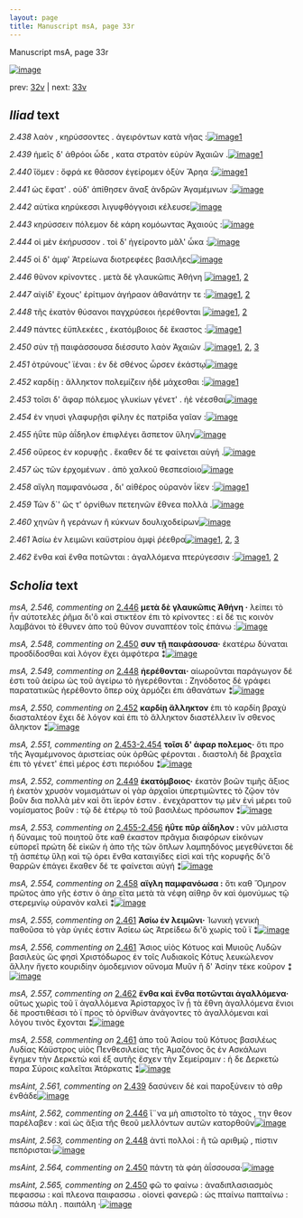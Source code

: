 ```yaml
---
layout: page
title: Manuscript msA, page 33r
---
```


Manuscript msA, page 33r

[![image](http://www.homermultitext.org/iipsrv?OBJ=IIP,1.0&FIF=/project/homer/pyramidal/deepzoom/hmt/vaimg/2017a/VA033RN_0034.tif&WID=100&CVT=JPEG)](http://www.homermultitext.org/ict2/?urn=urn:cite2:hmt:vaimg.2017a:VA033RN_0034)

prev:  [32v](../32v/) | next:  [33v](../33v/)

## *Iliad* text

*2.438* <a id="2.438"/> λαὸν , κηρύσσοντες . ἀγειρόντων κατὰ νῆας :[![image](http://www.homermultitext.org/iipsrv?OBJ=IIP,1.0&FIF=/project/homer/pyramidal/deepzoom/hmt/vaimg/2017a/VA033RN_0034.tif&RGN=0.16,0.2006,0.369,0.0293&WID=1000&CVT=JPEG)](http://www.homermultitext.org/ict2/?urn=urn:cite2:hmt:vaimg.2017a:VA033RN_0034@0.16,0.2006,0.369,0.0293)[1](#msAim_2.559)

*2.439* <a id="2.439"/> ἡμεῖς δ' ἀθρόοι ὧδε , κατα στρατὸν εὐρὺν Ἀχαιῶν .[![image](http://www.homermultitext.org/iipsrv?OBJ=IIP,1.0&FIF=/project/homer/pyramidal/deepzoom/hmt/vaimg/2017a/VA033RN_0034.tif&RGN=0.163,0.2231,0.408,0.0248&WID=1000&CVT=JPEG)](http://www.homermultitext.org/ict2/?urn=urn:cite2:hmt:vaimg.2017a:VA033RN_0034@0.163,0.2231,0.408,0.0248)[1](#msAint_2.561)

*2.440* <a id="2.440"/> ἴ̈ομεν : ὄφρά κε θᾶσσον ἐγείρομεν ὀξὺν Ἄρηα :[![image](http://www.homermultitext.org/iipsrv?OBJ=IIP,1.0&FIF=/project/homer/pyramidal/deepzoom/hmt/vaimg/2017a/VA033RN_0034.tif&RGN=0.162,0.2419,0.408,0.0248&WID=1000&CVT=JPEG)](http://www.homermultitext.org/ict2/?urn=urn:cite2:hmt:vaimg.2017a:VA033RN_0034@0.162,0.2419,0.408,0.0248)[1](#msAim_2.560)

*2.441* <a id="2.441"/> ὡς ἔφατ' . οὐδ' ἀπίθησεν ἄναξ ἀνδρῶν Ἀγαμέμνων :[![image](http://www.homermultitext.org/iipsrv?OBJ=IIP,1.0&FIF=/project/homer/pyramidal/deepzoom/hmt/vaimg/2017a/VA033RN_0034.tif&RGN=0.161,0.26,0.426,0.0248&WID=1000&CVT=JPEG)](http://www.homermultitext.org/ict2/?urn=urn:cite2:hmt:vaimg.2017a:VA033RN_0034@0.161,0.26,0.426,0.0248)

*2.442* <a id="2.442"/> αὐτίκα κηρύκεσσι λιγυφθόγγοισι κέλευσε[![image](http://www.homermultitext.org/iipsrv?OBJ=IIP,1.0&FIF=/project/homer/pyramidal/deepzoom/hmt/vaimg/2017a/VA033RN_0034.tif&RGN=0.159,0.281,0.426,0.0248&WID=1000&CVT=JPEG)](http://www.homermultitext.org/ict2/?urn=urn:cite2:hmt:vaimg.2017a:VA033RN_0034@0.159,0.281,0.426,0.0248)

*2.443* <a id="2.443"/> κηρύσσειν πόλεμον δὲ κάρη κομόωντας Ἀχαιούς :[![image](http://www.homermultitext.org/iipsrv?OBJ=IIP,1.0&FIF=/project/homer/pyramidal/deepzoom/hmt/vaimg/2017a/VA033RN_0034.tif&RGN=0.161,0.2998,0.426,0.0248&WID=1000&CVT=JPEG)](http://www.homermultitext.org/ict2/?urn=urn:cite2:hmt:vaimg.2017a:VA033RN_0034@0.161,0.2998,0.426,0.0248)

*2.444* <a id="2.444"/> οἱ μὲν ἐκήρυσσον . τοὶ δ' ἠγείροντο μᾶλ' ὦκα :[![image](http://www.homermultitext.org/iipsrv?OBJ=IIP,1.0&FIF=/project/homer/pyramidal/deepzoom/hmt/vaimg/2017a/VA033RN_0034.tif&RGN=0.161,0.3186,0.426,0.0248&WID=1000&CVT=JPEG)](http://www.homermultitext.org/ict2/?urn=urn:cite2:hmt:vaimg.2017a:VA033RN_0034@0.161,0.3186,0.426,0.0248)

*2.445* <a id="2.445"/> οἱ δ' ἀμφ' Ἀτρείωνα 					διοτρεφέες βασιλῆες[![image](http://www.homermultitext.org/iipsrv?OBJ=IIP,1.0&FIF=/project/homer/pyramidal/deepzoom/hmt/vaimg/2017a/VA033RN_0034.tif&RGN=0.161,0.3381,0.426,0.0248&WID=1000&CVT=JPEG)](http://www.homermultitext.org/ict2/?urn=urn:cite2:hmt:vaimg.2017a:VA033RN_0034@0.161,0.3381,0.426,0.0248)

*2.446* <a id="2.446"/> θῦνον κρίνοντες . μετὰ δὲ γλαυκῶπις Ἀθήνη 				[![image](http://www.homermultitext.org/iipsrv?OBJ=IIP,1.0&FIF=/project/homer/pyramidal/deepzoom/hmt/vaimg/2017a/VA033RN_0034.tif&RGN=0.159,0.3584,0.426,0.0248&WID=1000&CVT=JPEG)](http://www.homermultitext.org/ict2/?urn=urn:cite2:hmt:vaimg.2017a:VA033RN_0034@0.159,0.3584,0.426,0.0248)[1](#msA_2.546), [2](#msAint_2.562)

*2.447* <a id="2.447"/> αἰγίδ' ἔχους' ἐρίτιμον ἀγήραον ἀθανάτην τε :[![image](http://www.homermultitext.org/iipsrv?OBJ=IIP,1.0&FIF=/project/homer/pyramidal/deepzoom/hmt/vaimg/2017a/VA033RN_0034.tif&RGN=0.152,0.3772,0.411,0.0248&WID=1000&CVT=JPEG)](http://www.homermultitext.org/ict2/?urn=urn:cite2:hmt:vaimg.2017a:VA033RN_0034@0.152,0.3772,0.411,0.0248)[1](#msA_2.547), [2](#msAil_2.566)

*2.448* <a id="2.448"/> τῆς ἑκατὸν θύσανοι παγχρύσεοι ἠερέθονται 				[![image](http://www.homermultitext.org/iipsrv?OBJ=IIP,1.0&FIF=/project/homer/pyramidal/deepzoom/hmt/vaimg/2017a/VA033RN_0034.tif&RGN=0.151,0.3959,0.411,0.0248&WID=1000&CVT=JPEG)](http://www.homermultitext.org/ict2/?urn=urn:cite2:hmt:vaimg.2017a:VA033RN_0034@0.151,0.3959,0.411,0.0248)[1](#msA_2.549), [2](#msAint_2.563)

*2.449* <a id="2.449"/> πάντες ἐϋπλεκέες , ἑκατόμβοιος δὲ ἕκαστος :[![image](http://www.homermultitext.org/iipsrv?OBJ=IIP,1.0&FIF=/project/homer/pyramidal/deepzoom/hmt/vaimg/2017a/VA033RN_0034.tif&RGN=0.151,0.4155,0.411,0.0248&WID=1000&CVT=JPEG)](http://www.homermultitext.org/ict2/?urn=urn:cite2:hmt:vaimg.2017a:VA033RN_0034@0.151,0.4155,0.411,0.0248)[1](#msA_2.552)

*2.450* <a id="2.450"/> σὺν τῇ παιφάσσουσα διέσσυτο λαὸν Ἀχαιῶν .[![image](http://www.homermultitext.org/iipsrv?OBJ=IIP,1.0&FIF=/project/homer/pyramidal/deepzoom/hmt/vaimg/2017a/VA033RN_0034.tif&RGN=0.151,0.4358,0.411,0.0248&WID=1000&CVT=JPEG)](http://www.homermultitext.org/ict2/?urn=urn:cite2:hmt:vaimg.2017a:VA033RN_0034@0.151,0.4358,0.411,0.0248)[1](#msAint_2.564), [2](#msA_2.548), [3](#msAint_2.565)

*2.451* <a id="2.451"/> ὀτρύνους' ϊέναι : ἐν δὲ σθένος ὦρσεν ἑκάστῳ[![image](http://www.homermultitext.org/iipsrv?OBJ=IIP,1.0&FIF=/project/homer/pyramidal/deepzoom/hmt/vaimg/2017a/VA033RN_0034.tif&RGN=0.151,0.4523,0.411,0.0248&WID=1000&CVT=JPEG)](http://www.homermultitext.org/ict2/?urn=urn:cite2:hmt:vaimg.2017a:VA033RN_0034@0.151,0.4523,0.411,0.0248)

*2.452* <a id="2.452"/> καρδίῃ : ἄλληκτον πολεμίζειν ἠδὲ μάχεσθαι :[![image](http://www.homermultitext.org/iipsrv?OBJ=IIP,1.0&FIF=/project/homer/pyramidal/deepzoom/hmt/vaimg/2017a/VA033RN_0034.tif&RGN=0.151,0.4726,0.411,0.0248&WID=1000&CVT=JPEG)](http://www.homermultitext.org/ict2/?urn=urn:cite2:hmt:vaimg.2017a:VA033RN_0034@0.151,0.4726,0.411,0.0248)[1](#msA_2.550)

*2.453* <a id="2.453"/> τοῖσι δ' ἄφαρ πόλεμος γλυκίων γένετ' . ἠὲ νέεσθαι[![image](http://www.homermultitext.org/iipsrv?OBJ=IIP,1.0&FIF=/project/homer/pyramidal/deepzoom/hmt/vaimg/2017a/VA033RN_0034.tif&RGN=0.151,0.4936,0.411,0.0248&WID=1000&CVT=JPEG)](http://www.homermultitext.org/ict2/?urn=urn:cite2:hmt:vaimg.2017a:VA033RN_0034@0.151,0.4936,0.411,0.0248)

*2.454* <a id="2.454"/> ἐν νηυσὶ γλαφυρῇσι φίλην ἐς πατρίδα γαῖαν :[![image](http://www.homermultitext.org/iipsrv?OBJ=IIP,1.0&FIF=/project/homer/pyramidal/deepzoom/hmt/vaimg/2017a/VA033RN_0034.tif&RGN=0.15,0.5139,0.411,0.0248&WID=1000&CVT=JPEG)](http://www.homermultitext.org/ict2/?urn=urn:cite2:hmt:vaimg.2017a:VA033RN_0034@0.15,0.5139,0.411,0.0248)

*2.455* <a id="2.455"/> ἠΰτε πῦρ ἀΐδηλον ἐπιφλέγει ἄσπετον ὕλην[![image](http://www.homermultitext.org/iipsrv?OBJ=IIP,1.0&FIF=/project/homer/pyramidal/deepzoom/hmt/vaimg/2017a/VA033RN_0034.tif&RGN=0.154,0.5319,0.411,0.0248&WID=1000&CVT=JPEG)](http://www.homermultitext.org/ict2/?urn=urn:cite2:hmt:vaimg.2017a:VA033RN_0034@0.154,0.5319,0.411,0.0248)

*2.456* <a id="2.456"/> οὔρεος ἐν κορυφῇς . ἕκαθεν δέ τε φαίνεται αὐγή .[![image](http://www.homermultitext.org/iipsrv?OBJ=IIP,1.0&FIF=/project/homer/pyramidal/deepzoom/hmt/vaimg/2017a/VA033RN_0034.tif&RGN=0.154,0.5477,0.411,0.0248&WID=1000&CVT=JPEG)](http://www.homermultitext.org/ict2/?urn=urn:cite2:hmt:vaimg.2017a:VA033RN_0034@0.154,0.5477,0.411,0.0248)

*2.457* <a id="2.457"/> ὡς τῶν ἐρχομένων . ἀπὸ χαλκοῦ θεσπεσίοιο[![image](http://www.homermultitext.org/iipsrv?OBJ=IIP,1.0&FIF=/project/homer/pyramidal/deepzoom/hmt/vaimg/2017a/VA033RN_0034.tif&RGN=0.148,0.5695,0.411,0.0248&WID=1000&CVT=JPEG)](http://www.homermultitext.org/ict2/?urn=urn:cite2:hmt:vaimg.2017a:VA033RN_0034@0.148,0.5695,0.411,0.0248)

*2.458* <a id="2.458"/> αἴγλη παμφανόωσα , δι' αἰθέρος οὐρανὸν ἷ̈κεν :[![image](http://www.homermultitext.org/iipsrv?OBJ=IIP,1.0&FIF=/project/homer/pyramidal/deepzoom/hmt/vaimg/2017a/VA033RN_0034.tif&RGN=0.147,0.5883,0.411,0.0248&WID=1000&CVT=JPEG)](http://www.homermultitext.org/ict2/?urn=urn:cite2:hmt:vaimg.2017a:VA033RN_0034@0.147,0.5883,0.411,0.0248)[1](#msA_2.554)

*2.459* <a id="2.459"/> Τῶν δ`' ὥς τ' ὀρνίθων πετεηνῶν ἔθνεα πολλὰ .[![image](http://www.homermultitext.org/iipsrv?OBJ=IIP,1.0&FIF=/project/homer/pyramidal/deepzoom/hmt/vaimg/2017a/VA033RN_0034.tif&RGN=0.137,0.6093,0.411,0.0248&WID=1000&CVT=JPEG)](http://www.homermultitext.org/ict2/?urn=urn:cite2:hmt:vaimg.2017a:VA033RN_0034@0.137,0.6093,0.411,0.0248)

*2.460* <a id="2.460"/> χηνῶν ἢ γεράνων ἢ κύκνων δουλιχοδείρων[![image](http://www.homermultitext.org/iipsrv?OBJ=IIP,1.0&FIF=/project/homer/pyramidal/deepzoom/hmt/vaimg/2017a/VA033RN_0034.tif&RGN=0.137,0.6273,0.411,0.0248&WID=1000&CVT=JPEG)](http://www.homermultitext.org/ict2/?urn=urn:cite2:hmt:vaimg.2017a:VA033RN_0034@0.137,0.6273,0.411,0.0248)

*2.461* <a id="2.461"/> Ἀσίω ἐν 					λειμῶνι καϋστρίου ἀμφὶ ῥέεθρα[![image](http://www.homermultitext.org/iipsrv?OBJ=IIP,1.0&FIF=/project/homer/pyramidal/deepzoom/hmt/vaimg/2017a/VA033RN_0034.tif&RGN=0.135,0.6454,0.411,0.0248&WID=1000&CVT=JPEG)](http://www.homermultitext.org/ict2/?urn=urn:cite2:hmt:vaimg.2017a:VA033RN_0034@0.135,0.6454,0.411,0.0248)[1](#msA_2.558), [2](#msA_2.555), [3](#msA_2.556)

*2.462* <a id="2.462"/> ἔνθα καὶ ἔνθα ποτῶνται : ἀγαλλόμενα πτερύγεσσιν :[![image](http://www.homermultitext.org/iipsrv?OBJ=IIP,1.0&FIF=/project/homer/pyramidal/deepzoom/hmt/vaimg/2017a/VA033RN_0034.tif&RGN=0.155,0.6649,0.411,0.0248&WID=1000&CVT=JPEG)](http://www.homermultitext.org/ict2/?urn=urn:cite2:hmt:vaimg.2017a:VA033RN_0034@0.155,0.6649,0.411,0.0248)[1](#msA_2.557), [2](#msAext_2.567)

## *Scholia* text

*msA, 2.546, commenting on* [2.446](#2.446)  <a id="msA_2.546"/> **μετὰ δὲ γλαυκῶπις Ἀθήνη ·** λείπει τὸ ἦν αὐτοτελὲς ῥῆμα δι'ὃ καὶ στικτέον ἐπι τὸ κρίνοντες : εἰ δέ τις κοινὸν λαμβάνοι τὸ ἔθυνεν ἀπο τοῦ θῦνον συναπτέον τοῖς ἐπάνω :[![image](http://www.homermultitext.org/iipsrv?OBJ=IIP,1.0&FIF=/project/homer/pyramidal/deepzoom/hmt/vaimg/2017a/VA033RN_0034.tif&RGN=0.5592,0.3576,0.2125,0.0541&WID=1000&CVT=JPEG)](http://www.homermultitext.org/ict2/?urn=urn:cite2:hmt:vaimg.2017a:VA033RN_0034@0.5592,0.3576,0.2125,0.0541)

*msA, 2.548, commenting on* [2.450](#2.450)  <a id="msA_2.548"/> **συν τῇ παιφάσουσα·** ἑκατέρω δύναται προσδίδοσθαι καὶ λόγον ἔχει ἀμφότερα ⁑[![image](http://www.homermultitext.org/iipsrv?OBJ=IIP,1.0&FIF=/project/homer/pyramidal/deepzoom/hmt/vaimg/2017a/VA033RN_0034.tif&RGN=0.5488,0.4543,0.2167,0.041&WID=1000&CVT=JPEG)](http://www.homermultitext.org/ict2/?urn=urn:cite2:hmt:vaimg.2017a:VA033RN_0034@0.5488,0.4543,0.2167,0.041)

*msA, 2.549, commenting on* [2.448](#2.448)  <a id="msA_2.549"/> **ἠερέθονται·** αἰωροῦνται παράγωγον δέ ἐστι τοῦ ἀείρω ὡς τοῦ ἀγείρω τὸ ἠγερέθονται : Ζηνόδοτος δὲ γράφει παρατατικῶς ἠερέθοντο ὅπερ οὐχ ἁρμόζει ἐπι ἀθανάτων ⁑[![image](http://www.homermultitext.org/iipsrv?OBJ=IIP,1.0&FIF=/project/homer/pyramidal/deepzoom/hmt/vaimg/2017a/VA033RN_0034.tif&RGN=0.5588,0.4797,0.2146,0.0604&WID=1000&CVT=JPEG)](http://www.homermultitext.org/ict2/?urn=urn:cite2:hmt:vaimg.2017a:VA033RN_0034@0.5588,0.4797,0.2146,0.0604)

*msA, 2.550, commenting on* [2.452](#2.452)  <a id="msA_2.550"/> **καρδίῃ ἄλληκτον** ἐπι τὸ καρδίη βραχὺ διασταλτέον ἔχει δὲ λόγον καὶ ἐπι τὸ ἄλληκτον διαστέλλειν ἵν σθενος ἄληκτον ⁑[![image](http://www.homermultitext.org/iipsrv?OBJ=IIP,1.0&FIF=/project/homer/pyramidal/deepzoom/hmt/vaimg/2017a/VA033RN_0034.tif&RGN=0.5567,0.535,0.2204,0.0394&WID=1000&CVT=JPEG)](http://www.homermultitext.org/ict2/?urn=urn:cite2:hmt:vaimg.2017a:VA033RN_0034@0.5567,0.535,0.2204,0.0394)

*msA, 2.551, commenting on* [2.453-2.454](#2.453-2.454)  <a id="msA_2.551"/> **τοῖσι δ' άφαρ πολεμος·** ὅτι προ τῆς Ἀγαμέμνονος ἀριστείας οὐκ ὀρθῶς φέρονται . διαστολὴ δὲ βραχεῖα ἐπι τὸ γένετ' ἐπεὶ μέρος ἐστι περιόδου ⁑[![image](http://www.homermultitext.org/iipsrv?OBJ=IIP,1.0&FIF=/project/homer/pyramidal/deepzoom/hmt/vaimg/2017a/VA033RN_0034.tif&RGN=0.5513,0.5698,0.2225,0.0507&WID=1000&CVT=JPEG)](http://www.homermultitext.org/ict2/?urn=urn:cite2:hmt:vaimg.2017a:VA033RN_0034@0.5513,0.5698,0.2225,0.0507)

*msA, 2.552, commenting on* [2.449](#2.449)  <a id="msA_2.552"/> **ἑκατόμβοιος·** ἑκατὸν βοῶν τιμῆς ἄξιος ἠ ἑκατὸν χρυσὸν νομισμάτων οἱ γὰρ ἀρχαῖοι ὑπερτιμῶντες τὸ ζῷον τὸν βοῦν δια πολλὰ μὲν καὶ ὅτι ϊερόν ἐστιν . ἐνεχάραττον τῳ μὲν ἑνὶ μέρει τοῦ νομίσματος βοῦν : τῷ δὲ ἑτέρῳ τὸ τοῦ βασιλέως πρόσωπον ⁑[![image](http://www.homermultitext.org/iipsrv?OBJ=IIP,1.0&FIF=/project/homer/pyramidal/deepzoom/hmt/vaimg/2017a/VA033RN_0034.tif&RGN=0.5525,0.6167,0.2254,0.0867&WID=1000&CVT=JPEG)](http://www.homermultitext.org/ict2/?urn=urn:cite2:hmt:vaimg.2017a:VA033RN_0034@0.5525,0.6167,0.2254,0.0867)

*msA, 2.553, commenting on* [2.455-2.456](#2.455-2.456)  <a id="msA_2.553"/> **ἠΰτε πῦρ ἀΐδηλον :** νῦν μάλιστα ἡ δύναμις τοῦ ποιητοῦ ὅτε καθ έκαστον πρᾶγμα διαφόρων εἰκόνων εὐπορεῖ πρώτη δὲ εἰκῶν ἡ ἀπο τῆς τῶν ὅπλων λαμπηδόνος μεγεθύνεται δὲ τῇ ἀσπέτῳ ὕλῃ καὶ τῷ όρει ἔνθα καταιγίδες εἰσὶ καὶ τῆς κορυφῆς δι'ὃ θαρρῶν ἐπάγει ἔκαθεν δέ τε φαίνεται αὐγή ⁑[![image](http://www.homermultitext.org/iipsrv?OBJ=IIP,1.0&FIF=/project/homer/pyramidal/deepzoom/hmt/vaimg/2017a/VA033RN_0034.tif&RGN=0.1363,0.6977,0.65,0.0388&WID=1000&CVT=JPEG)](http://www.homermultitext.org/ict2/?urn=urn:cite2:hmt:vaimg.2017a:VA033RN_0034@0.1363,0.6977,0.65,0.0388)

*msA, 2.554, commenting on* [2.458](#2.458)  <a id="msA_2.554"/> **αἴγλη παμφανόωσα :** ὅτι καθ Ὅμηρον πρῶτος ἀπο γῆς ἐστιν ὁ ἀηρ εῖτα μετὰ τὰ νέφη αἰθηρ ὃν καὶ ὁμονύμως τῷ στερεμνίῳ οὐρανὸν καλεὶ ⁑[![image](http://www.homermultitext.org/iipsrv?OBJ=IIP,1.0&FIF=/project/homer/pyramidal/deepzoom/hmt/vaimg/2017a/VA033RN_0034.tif&RGN=0.1533,0.7243,0.6204,0.0247&WID=1000&CVT=JPEG)](http://www.homermultitext.org/ict2/?urn=urn:cite2:hmt:vaimg.2017a:VA033RN_0034@0.1533,0.7243,0.6204,0.0247)

*msA, 2.555, commenting on* [2.461](#2.461)  <a id="msA_2.555"/> **Ἀσίω ἐν λειμῶνι·** Ἰωνικὴ γενικὴ παθοῦσα τὸ γὰρ ὑγιές ἐστιν Ἀσίεω ὡς Ἀτρείδεω δι'ὃ χωρὶς τοῦ ϊ ⁑[![image](http://www.homermultitext.org/iipsrv?OBJ=IIP,1.0&FIF=/project/homer/pyramidal/deepzoom/hmt/vaimg/2017a/VA033RN_0034.tif&RGN=0.1542,0.735,0.62,0.0247&WID=1000&CVT=JPEG)](http://www.homermultitext.org/ict2/?urn=urn:cite2:hmt:vaimg.2017a:VA033RN_0034@0.1542,0.735,0.62,0.0247)

*msA, 2.556, commenting on* [2.461](#2.461)  <a id="msA_2.556"/> Ἄσιος υἱὸς Κότυος καὶ Μυιοῦς Λυδῶν βασιλεὺς ὥς φησὶ Χριστόδωρος ἐν τοῖς Λυδιακοῖς Κότυς λευκώλενον ἄλλην ἤγετο κουριδίην ὁμοδεμνιον οὔνομα Μυῦν ἢ δ' Ἀσίην τέκε κοῦρον ⁑[![image](http://www.homermultitext.org/iipsrv?OBJ=IIP,1.0&FIF=/project/homer/pyramidal/deepzoom/hmt/vaimg/2017a/VA033RN_0034.tif&RGN=0.1467,0.7422,0.6696,0.0332&WID=1000&CVT=JPEG)](http://www.homermultitext.org/ict2/?urn=urn:cite2:hmt:vaimg.2017a:VA033RN_0034@0.1467,0.7422,0.6696,0.0332)

*msA, 2.557, commenting on* [2.462](#2.462)  <a id="msA_2.557"/> **ἔνθα καὶ ἔνθα ποτῶνται ἀγαλλόμενα·** οὕτως χωρὶς τοῦ ϊ ἀγαλλόμενα Ἀρίσταρχος ἵν ᾖ τὰ ἔθνη ἀγαλλόμενα ἔνιοι δὲ προστιθέασι τὸ ϊ προς τὸ ὀρνίθων ἀνάγοντες τὸ ἀγαλλόμεναι καὶ λόγου τινὸς ἔχονται ⁑[![image](http://www.homermultitext.org/iipsrv?OBJ=IIP,1.0&FIF=/project/homer/pyramidal/deepzoom/hmt/vaimg/2017a/VA033RN_0034.tif&RGN=0.1429,0.7666,0.6354,0.0357&WID=1000&CVT=JPEG)](http://www.homermultitext.org/ict2/?urn=urn:cite2:hmt:vaimg.2017a:VA033RN_0034@0.1429,0.7666,0.6354,0.0357)

*msA, 2.558, commenting on* [2.461](#2.461)  <a id="msA_2.558"/> ἀπο τοῦ Ἀσίου τοῦ Κότυος βασιλέως Λυδίας Κάϋστρος υἱὸς Πενθεσιλείας τῆς Ἀμαζόνος ὃς ἐν Ασκάλωνι ἔγημεν τὴν Δερκετὼ καὶ ἐξ αυτῆς ἔσχεν τὴν Σεμείραμιν : ἡ δε Δερκετὼ παρα Σύροις καλεῖται Ἀτάρκατις ⁑[![image](http://www.homermultitext.org/iipsrv?OBJ=IIP,1.0&FIF=/project/homer/pyramidal/deepzoom/hmt/vaimg/2017a/VA033RN_0034.tif&RGN=0.1454,0.7844,0.6392,0.0573&WID=1000&CVT=JPEG)](http://www.homermultitext.org/ict2/?urn=urn:cite2:hmt:vaimg.2017a:VA033RN_0034@0.1454,0.7844,0.6392,0.0573)

*msAint, 2.561, commenting on* [2.439](#2.439)  <a id="msAint_2.561"/> δασύνειν δὲ καὶ παροξύνειν τὸ αθρ ἐνθάδε[![image](http://www.homermultitext.org/iipsrv?OBJ=IIP,1.0&FIF=/project/homer/pyramidal/deepzoom/hmt/vaimg/2017a/VA033RN_0034.tif&RGN=0.0996,0.2215,0.0633,0.0444&WID=1000&CVT=JPEG)](http://www.homermultitext.org/ict2/?urn=urn:cite2:hmt:vaimg.2017a:VA033RN_0034@0.0996,0.2215,0.0633,0.0444)

*msAint, 2.562, commenting on* [2.446](#2.446)  <a id="msAint_2.562"/> ἵ¨να μὴ απιστοῖτο τὸ τάχος , την θεον παρέλαβεν : καὶ ὡς ἄξια τῆς θεοῦ μελλόντων αυτῶν κατορθοῦν[![image](http://www.homermultitext.org/iipsrv?OBJ=IIP,1.0&FIF=/project/homer/pyramidal/deepzoom/hmt/vaimg/2017a/VA033RN_0034.tif&RGN=0.0838,0.3567,0.0867,0.041&WID=1000&CVT=JPEG)](http://www.homermultitext.org/ict2/?urn=urn:cite2:hmt:vaimg.2017a:VA033RN_0034@0.0838,0.3567,0.0867,0.041)

*msAint, 2.563, commenting on* [2.448](#2.448)  <a id="msAint_2.563"/> ἀντὶ πολλοί : ἢ τῶ αριθμῷ , πίστιν πεπόρισται·[![image](http://www.homermultitext.org/iipsrv?OBJ=IIP,1.0&FIF=/project/homer/pyramidal/deepzoom/hmt/vaimg/2017a/VA033RN_0034.tif&RGN=0.0813,0.3949,0.0854,0.0275&WID=1000&CVT=JPEG)](http://www.homermultitext.org/ict2/?urn=urn:cite2:hmt:vaimg.2017a:VA033RN_0034@0.0813,0.3949,0.0854,0.0275)

*msAint, 2.564, commenting on* [2.450](#2.450)  <a id="msAint_2.564"/> πάντη τὰ φάη ἀΐσσουσα·[![image](http://www.homermultitext.org/iipsrv?OBJ=IIP,1.0&FIF=/project/homer/pyramidal/deepzoom/hmt/vaimg/2017a/VA033RN_0034.tif&RGN=0.0996,0.4379,0.0596,0.0252&WID=1000&CVT=JPEG)](http://www.homermultitext.org/ict2/?urn=urn:cite2:hmt:vaimg.2017a:VA033RN_0034@0.0996,0.4379,0.0596,0.0252)

*msAint, 2.565, commenting on* [2.450](#2.450)  <a id="msAint_2.565"/> φῶ το φαίνω : ἀναδιπλασιασμὸς πεφασσω : καὶ πλεονα παιφασσω . οἱονεὶ φανερῶ : ὡς πταίνω παπταίνω : πάσσω πάλη . παιπάλη ·[![image](http://www.homermultitext.org/iipsrv?OBJ=IIP,1.0&FIF=/project/homer/pyramidal/deepzoom/hmt/vaimg/2017a/VA033RN_0034.tif&RGN=0.0836,0.4572,0.0804,0.052&WID=1000&CVT=JPEG)](http://www.homermultitext.org/ict2/?urn=urn:cite2:hmt:vaimg.2017a:VA033RN_0034@0.0836,0.4572,0.0804,0.052)
